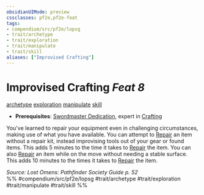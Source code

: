 ```yaml
---
obsidianUIMode: preview
cssclasses: pf2e,pf2e-feat
tags:
- compendium/src/pf2e/lopsg
- trait/archetype
- trait/exploration
- trait/manipulate
- trait/skill
aliases: ["Improvised Crafting"]
---
```

# Improvised Crafting  *Feat 8*  
[archetype](rules/traits/archetype.md "Archetype Feat Trait")  [exploration](rules/traits/exploration.md "Exploration Action & Ability Trait")  [manipulate](rules/traits/manipulate.md "Manipulate General Trait")  [skill](rules/traits/skill.md "Skill Feat Trait")  

- **Prerequisites**: [Swordmaster Dedication](compendium/feats/swordmaster-dedication-locg.md), expert in [Crafting](compendium/skills.md#Crafting)

You've learned to repair your equipment even in challenging circumstances, making use of what you have available. You can attempt to [Repair](rules/actions/repair.md) an item without a repair kit, instead improvising tools out of your gear or found items. This adds 5 minutes to the time it takes to [Repair](rules/actions/repair.md) the item. You can also [Repair](rules/actions/repair.md) an item while on the move without needing a stable surface. This adds 10 minutes to the times it takes to [Repair](rules/actions/repair.md) the item.

*Source: Lost Omens: Pathfinder Society Guide p. 52*  
%% #compendium/src/pf2e/lopsg #trait/archetype #trait/exploration #trait/manipulate #trait/skill %%